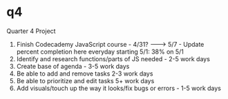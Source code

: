 # q4
Quarter 4 Project

1. Finish Codecademy JavaScript course - 4/31? ---> 5/7 - Update percent completion here everyday starting 5/1: 38% on 5/1
2. Identify and research functions/parts of JS needed - 2-5 work days
3. Create base of agenda - 3-5 work days
4. Be able to add and remove tasks 2-3 work days
5. Be able to prioritize and edit tasks 5+ work days
6. Add visuals/touch up the way it looks/fix bugs or errors - 1-5 work days
